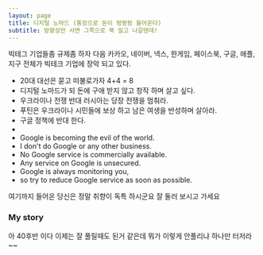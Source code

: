 ```yaml
---
layout: page
title: 디지털 노마드 (통장으로 돈이 펑펑펑 들어온다)
subtitle: 방향성만 서면 그쪽으로 쭉 밀고 나갈텐데!
---
```


빅테그 기업들좀 규제좀 하자 다음 카카오, 네이버, 넥스, 한게임, 페이스북, 구글, 애플, 지구 전체가 빅테크 기업에 장악 되고 있다.

- 20대 대선은 묻고 떠불로가자 4+4 = 8 
- 디지털 노마드가 되 돈에 구애 받지 않고 창작 하며 살고 싶다.
- 우크라이나 전쟁 반대 러시아는 당장 전쟁을 멈춰라.
- 푸틴은 우크라이나 시민들에 보상 하고 남은 여생을 반성하며 살아라.
- 구글 정책에 반대 한다.
- 
- Google is becoming the evil of the world.
- I don't do Google or any other business.
- No Google service is commercially available.
- Any service on Google is unsecured.
- Google is always monitoring you,
- so try to reduce Google service as soon as possible.

여기까지 들어온 당신은 정말 취향이 독특 하시군요 잘 둘러 보시고 가세요

### My story

아 40후반 이다 이제는 잘 풀릴때도 된거 같은데 뭐가 이렇게 안풀리냐 하나만 터저라~~
